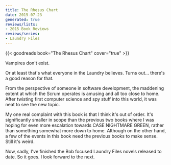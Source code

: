 ```yaml
---
title: The Rhesus Chart
date: 2015-07-23
generated: true
reviews/lists:
- 2015 Book Reviews
reviews/series:
- Laundry Files
---
```

{{< goodreads book="The Rhesus Chart" cover="true" >}}

Vampires don't exist.  

Or at least that's what everyone in the Laundry believes. Turns out... there's a good reason for that.  

<!--more-->

From the perspective of someone in software development, the maddening extent at which the Scrum operates is amusing and all too close to home. After twisting first computer science and spy stuff into this world, it was neat to see the new topic.  

My one real complaint with this book is that I think it's out of order. It's significantly smaller in scope than the previous two books where I was hoping for even more escalation towards CASE NIGHTMARE GREEN, rather than something somewhat more down to home. Although on the other hand, a few of the events in this book need the previous books to make sense. Still it's weird.  

Now, sadly, I've finished the Bob focused Laundry Files novels released to date. So it goes. I look forward to the next.


